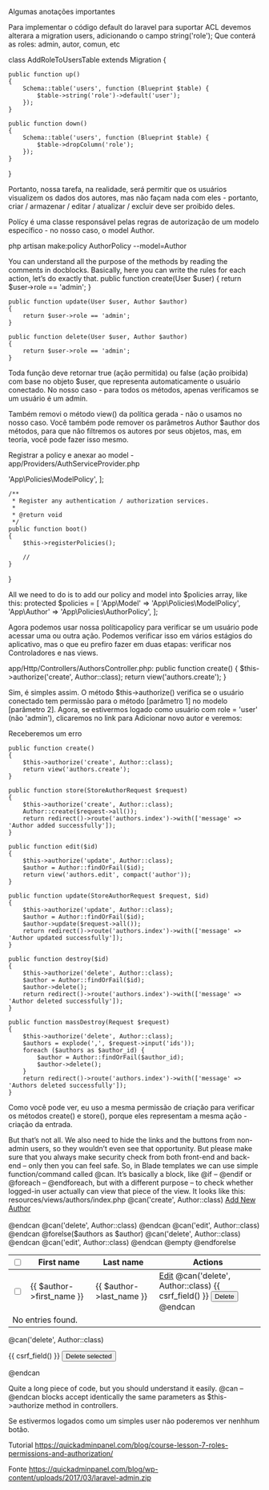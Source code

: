 Algumas anotações importantes

Para implementar o código default do laravel para suportar ACL devemos alterara a migration users, adicionando o campo string('role');
Que conterá as roles: admin, autor, comun, etc

class AddRoleToUsersTable extends Migration
{

    public function up()
    {
        Schema::table('users', function (Blueprint $table) {
            $table->string('role')->default('user');
        });
    }

    public function down()
    {
        Schema::table('users', function (Blueprint $table) {
            $table->dropColumn('role');
        });
    }
}


Portanto, nossa tarefa, na realidade, será permitir que os usuários visualizem os dados dos autores, mas não façam nada com eles - portanto, criar / armazenar / editar / atualizar / excluir deve ser proibido deles.

Polícy é uma classe responsável pelas regras de autorização de um modelo específico - no nosso caso, o model Author.

php artisan make:policy AuthorPolicy --model=Author

You can understand all the purpose of the methods by reading the comments in docblocks. Basically, here you can write the rules for each action, let’s do exactly that.
    public function create(User $user)
    {
        return $user->role == 'admin';
    }

    public function update(User $user, Author $author)
    {
        return $user->role == 'admin';
    }

    public function delete(User $user, Author $author)
    {
        return $user->role == 'admin';
    }


Toda função deve retornar true (ação permitida) ou false (ação proibida) com base no objeto $user, que representa automaticamente o usuário conectado. No nosso caso - para todos os métodos, apenas verificamos se um usuário é um admin.

Também removi o método view() da política gerada - não o usamos no nosso caso. Você também pode remover os parâmetros Author $author dos métodos, para que não filtremos os autores por seus objetos, mas, em teoria, você pode fazer isso mesmo.


Registrar a policy e anexar ao model - app/Providers/AuthServiceProvider.php

 'App\Policies\ModelPolicy',
    ];

    /**
     * Register any authentication / authorization services.
     *
     * @return void
     */
    public function boot()
    {
        $this->registerPolicies();

        //
    }
}

All we need to do is to add our policy and model into $policies array, like this:
    protected $policies = [
        'App\Model' => 'App\Policies\ModelPolicy',
        'App\Author' => 'App\Policies\AuthorPolicy',
    ];

Agora podemos usar nossa políticapolicy para verificar se um usuário pode acessar uma ou outra ação. Podemos verificar isso em vários estágios do aplicativo, mas o que eu prefiro fazer em duas etapas: verificar nos Controladores e nas views.

app/Http/Controllers/AuthorsController.php:
    public function create()
    {
        $this->authorize('create', Author::class);
        return view('authors.create');
    }

Sim, é simples assim. O método $this->authorize() verifica se o usuário conectado tem permissão para o método [parâmetro 1] no modelo [parâmetro 2].
Agora, se estivermos logado como usuário com role = 'user' (não 'admin'), clicaremos no link para Adicionar novo autor e veremos:

Receberemos um erro


    public function create()
    {
        $this->authorize('create', Author::class);
        return view('authors.create');
    }

    public function store(StoreAuthorRequest $request)
    {
        $this->authorize('create', Author::class);
        Author::create($request->all());
        return redirect()->route('authors.index')->with(['message' => 'Author added successfully']);
    }

    public function edit($id)
    {
        $this->authorize('update', Author::class);
        $author = Author::findOrFail($id);
        return view('authors.edit', compact('author'));
    }

    public function update(StoreAuthorRequest $request, $id)
    {
        $this->authorize('update', Author::class);
        $author = Author::findOrFail($id);
        $author->update($request->all());
        return redirect()->route('authors.index')->with(['message' => 'Author updated successfully']);
    }

    public function destroy($id)
    {
        $this->authorize('delete', Author::class);
        $author = Author::findOrFail($id);
        $author->delete();
        return redirect()->route('authors.index')->with(['message' => 'Author deleted successfully']);
    }

    public function massDestroy(Request $request)
    {
        $this->authorize('delete', Author::class);
        $authors = explode(',', $request->input('ids'));
        foreach ($authors as $author_id) {
            $author = Author::findOrFail($author_id);
            $author->delete();
        }
        return redirect()->route('authors.index')->with(['message' => 'Authors deleted successfully']);
    }

Como você pode ver, eu uso a mesma permissão de criação para verificar os métodos create() e store(), porque eles representam a mesma ação - criação da entrada.

But that’s not all. We also need to hide the links and the buttons from non-admin users, so they wouldn’t even see that opportunity. But please make sure that you always make security check from both front-end and back-end – only then you can feel safe.
So, in Blade templates we can use simple function/command called @can. It’s basically a block, like @if – @endif or @foreach – @endforeach, but with a different purpose – to check whether logged-in user actually can view that piece of the view. It looks like this:
resources/views/authors/index.php
    @can('create', Author::class)
        <a href="{{ route('authors.create') }}" class="btn btn-default">Add New Author</a>
        <br /><br />
    @endcan
    <table class="table table-bordered">
        <thead>
            <tr>
                @can('delete', Author::class)
                <th>
                    <input type="checkbox" class="checkbox_all">
                </th>
                @endcan
                <th>First name</th>
                <th>Last name</th>
                @can('edit', Author::class)
                <th>Actions</th>
                @endcan
            </tr>
        </thead>
        <tbody>
            @forelse($authors as $author)
            <tr>
                @can('delete', Author::class)
                <td><input type="checkbox" class="checkbox_delete"
                           name="entries_to_delete[]" value="{{ $author->id }}" /></td>
                @endcan
                <td>{{ $author->first_name }}</td>
                <td>{{ $author->last_name }}</td>
                @can('edit', Author::class)
                <td>
                    <a href="{{ route('authors.edit', $author->id) }}" class="btn btn-default">Edit</a>
                    @can('delete', Author::class)
                    <form action="{{ route('authors.destroy', $author->id) }}" method="POST"
                          style="display: inline"
                          onsubmit="return confirm('Are you sure?');">
                        <input type="hidden" name="_method" value="DELETE">
                        {{ csrf_field() }}
                        <button class="btn btn-danger">Delete</button>
                    </form>
                    @endcan
                </td>
                @endcan
            </tr>
            @empty
                <tr>
                    <td colspan="4">No entries found.</td>
                </tr>
            @endforelse
        </tbody>
    </table>
    @can('delete', Author::class)
    <form action="{{ route('authors.mass_destroy') }}" method="post"
          onsubmit="return confirm('Are you sure?');">
        {{ csrf_field() }}
        <input type="hidden" name="_method" value="DELETE">
        <input type="hidden" name="ids" id="ids" value="" />
        <input type="submit" value="Delete selected" class="btn btn-danger" />
    </form>
    @endcan

Quite a long piece of code, but you should understand it easily. @can – @endcan blocks accept identically the same parameters as $this->authorize method in controllers.

Se estivermos logados como um simples user não poderemos ver nenhhum botão.

Tutorial
https://quickadminpanel.com/blog/course-lesson-7-roles-permissions-and-authorization/

Fonte
https://quickadminpanel.com/blog/wp-content/uploads/2017/03/laravel-admin.zip

